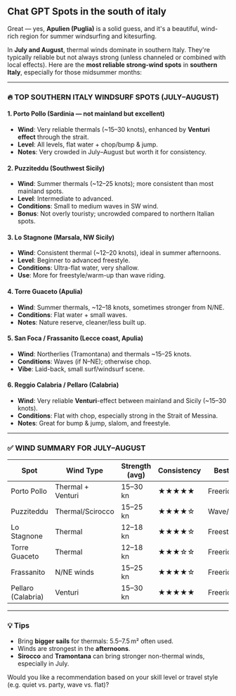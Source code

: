 ## Chat GPT Spots in the south of italy

Great — yes, **Apulien (Puglia)** is a solid guess, and it's a beautiful, wind-rich region for summer windsurfing and kitesurfing.

In **July and August**, thermal winds dominate in southern Italy. They're typically reliable but not always strong (unless channeled or combined with local effects). Here are the **most reliable strong-wind spots** in **southern Italy**, especially for those midsummer months:

---

### 🔥 TOP SOUTHERN ITALY WINDSURF SPOTS (JULY–AUGUST)

#### 1. **Porto Pollo (Sardinia — not mainland but excellent)**

* **Wind**: Very reliable thermals (\~15–30 knots), enhanced by **Venturi effect** through the strait.
* **Level**: All levels, flat water + chop/bump & jump.
* **Notes**: Very crowded in July–August but worth it for consistency.

#### 2. **Puzziteddu (Southwest Sicily)**

* **Wind**: Summer thermals (\~12–25 knots); more consistent than most mainland spots.
* **Level**: Intermediate to advanced.
* **Conditions**: Small to medium waves in SW wind.
* **Bonus**: Not overly touristy; uncrowded compared to northern Italian spots.

#### 3. **Lo Stagnone (Marsala, NW Sicily)**

* **Wind**: Consistent thermal (\~12–20 knots), ideal in summer afternoons.
* **Level**: Beginner to advanced freestyle.
* **Conditions**: Ultra-flat water, very shallow.
* **Use**: More for freestyle/warm-up than wave riding.

#### 4. **Torre Guaceto (Apulia)**

* **Wind**: Summer thermals, \~12–18 knots, sometimes stronger from N/NE.
* **Conditions**: Flat water + small waves.
* **Notes**: Nature reserve, cleaner/less built up.

#### 5. **San Foca / Frassanito (Lecce coast, Apulia)**

* **Wind**: Northerlies (Tramontana) and thermals \~15–25 knots.
* **Conditions**: Waves (if N–NE); otherwise chop.
* **Vibe**: Laid-back, small surf/windsurf scene.

#### 6. **Reggio Calabria / Pellaro (Calabria)**

* **Wind**: Very reliable **Venturi**-effect between mainland and Sicily (\~15–30 knots).
* **Conditions**: Flat with chop, especially strong in the Strait of Messina.
* **Notes**: Great for bump & jump, slalom, and freestyle.

---

### ✅ WIND SUMMARY FOR JULY–AUGUST

| Spot               | Wind Type         | Strength (avg) | Consistency | Best Discipline    |
| ------------------ | ----------------- | -------------- | ----------- | ------------------ |
| Porto Pollo        | Thermal + Venturi | 15–30 kn       | ★★★★★       | Freeride/Freestyle |
| Puzziteddu         | Thermal/Scirocco  | 15–25 kn       | ★★★★☆       | Wave/Freeride      |
| Lo Stagnone        | Thermal           | 12–18 kn       | ★★★★☆       | Freestyle/Beginner |
| Torre Guaceto      | Thermal           | 12–18 kn       | ★★★☆☆       | Freeride           |
| Frassanito         | N/NE winds        | 15–25 kn       | ★★★★☆       | Freeride/Wave      |
| Pellaro (Calabria) | Venturi           | 15–30 kn       | ★★★★★       | Freeride/Freestyle |

---

### 💡 Tips

* Bring **bigger sails** for thermals: 5.5–7.5 m² often used.
* Winds are strongest in the **afternoons**.
* **Sirocco** and **Tramontana** can bring stronger non-thermal winds, especially in July.

Would you like a recommendation based on your skill level or travel style (e.g. quiet vs. party, wave vs. flat)?
